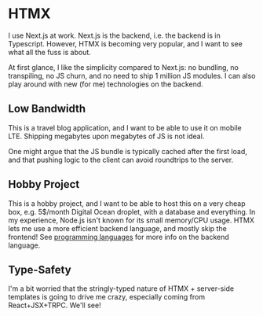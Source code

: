 # HTMX

I use Next.js at work.
Next.js is the backend, i.e. the backend is in Typescript.
However, HTMX is becoming very popular, and I want to see what all the fuss is about.

At first glance, I like the simplicity compared to Next.js: no bundling, no transpiling, no JS
churn, and no need to ship 1 million JS modules.
I can also play around with new (for me) technologies on the backend.

## Low Bandwidth

This is a travel blog application, and I want to be able to use it on mobile LTE.
Shipping megabytes upon megabytes of JS is not ideal.

One might argue that the JS bundle is typically cached after the first load, and that pushing
logic to the client can avoid roundtrips to the server.

## Hobby Project

This is a hobby project, and I want to be able to host this on a very cheap box, e.g. 5$/month
Digital Ocean droplet, with a database and everything.
In my experience, Node.js isn't known for its small memory/CPU usage.
HTMX lets me use a more efficient backend language, and mostly skip the frontend!
See [programming languages](02-language.md) for more info on the backend language.

## Type-Safety

I'm a bit worried that the stringly-typed nature of HTMX + server-side templates is going to drive
me crazy, especially coming from React+JSX+TRPC.
We'll see!
